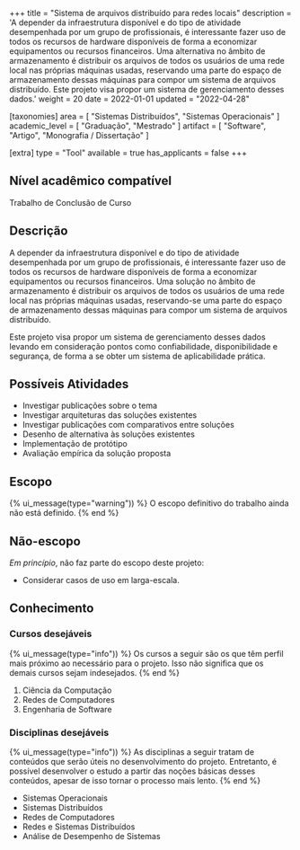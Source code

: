+++
title = "Sistema de arquivos distribuído para redes locais"
description = 'A depender da infraestrutura disponível e do tipo de atividade desempenhada por um grupo de profissionais, é interessante fazer uso de todos os recursos de hardware disponíveis de forma a economizar equipamentos ou recursos financeiros. Uma alternativa no âmbito de armazenamento é distribuir os arquivos de todos os usuários de uma rede local nas próprias máquinas usadas, reservando uma parte do espaço de armazenamento dessas máquinas para compor um sistema de arquivos distribuído. Este projeto visa propor um sistema de gerenciamento desses dados.'
weight = 20
date = 2022-01-01
updated = "2022-04-28"

[taxonomies]
area = [ "Sistemas Distribuídos", "Sistemas Operacionais" ]
academic_level = [ "Graduação", "Mestrado" ]
artifact = [ "Software", "Artigo", "Monografia / Dissertação" ]

[extra]
type = "Tool"
available = true
has_applicants = false
+++

## Nível acadêmico compatível

Trabalho de Conclusão de Curso

## Descrição

A depender da infraestrutura disponível e do tipo de atividade desempenhada por um grupo de profissionais, é interessante fazer uso de todos os recursos de hardware disponíveis de forma a economizar equipamentos ou recursos financeiros. Uma solução no âmbito de armazenamento é distribuir os arquivos de todos os usuários de uma rede local nas próprias máquinas usadas, reservando-se uma parte do espaço de armazenamento dessas máquinas para compor um sistema de arquivos distribuído.

Este projeto visa propor um sistema de gerenciamento desses dados levando em consideração pontos como confiabilidade, disponibilidade e segurança, de forma a se obter um sistema de aplicabilidade prática.

## Possíveis Atividades

- Investigar publicações sobre o tema
- Investigar arquiteturas das soluções existentes
- Investigar publicações com comparativos entre soluções
- Desenho de alternativa às soluções existentes
- Implementação de protótipo
- Avaliação empírica da solução proposta

## Escopo

{% ui_message(type="warning")) %}
O escopo definitivo do trabalho ainda não está definido.
{% end %}

## Não-escopo

_Em princípio_, não faz parte do escopo deste projeto:

- Considerar casos de uso em larga-escala.

## Conhecimento

### Cursos desejáveis

{% ui_message(type="info")) %}
Os cursos a seguir são os que têm perfil mais próximo ao necessário para o projeto. Isso não significa que os demais cursos sejam indesejados.
{% end %}

1. Ciência da Computação
2. Redes de Computadores
3. Engenharia de Software

### Disciplinas desejáveis

{% ui_message(type="info")) %}
As disciplinas a seguir tratam de conteúdos que serão úteis no desenvolvimento do projeto. Entretanto, é possível desenvolver o estudo a partir das noções básicas desses conteúdos, apesar de isso tornar o processo mais lento.
{% end %}

- Sistemas Operacionais
- Sistemas Distribuídos
- Redes de Computadores
- Redes e Sistemas Distribuídos
- Análise de Desempenho de Sistemas
